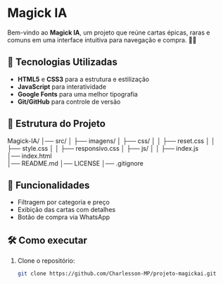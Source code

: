 # Magick IA

Bem-vindo ao **Magick IA**, um projeto que reúne cartas épicas, raras e comuns em uma interface intuitiva para navegação e compra. 🔮✨

## 🚀 Tecnologias Utilizadas

- **HTML5** e **CSS3** para a estrutura e estilização
- **JavaScript** para interatividade
- **Google Fonts** para uma melhor tipografia
- **Git/GitHub** para controle de versão

## 📂 Estrutura do Projeto
Magick-IA/
│── src/
│   ├── imagens/
│   ├── css/
│   │   ├── reset.css
│   │   ├── style.css
│   │   ├── responsivo.css
│   ├── js/
│   │   ├── index.js   
│── index.html         
│── README.md 
│── LICENSE
│── .gitignore

## 🎴 Funcionalidades

- Filtragem por categoria e preço
- Exibição das cartas com detalhes
- Botão de compra via WhatsApp

## 🛠 Como executar

1. Clone o repositório:
   ```sh
   git clone https://github.com/Charlesson-MP/projeto-magickai.git